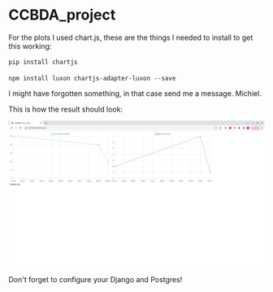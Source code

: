 # CCBDA_project

For the plots I used chart.js, these are the things I needed to install to get this working:

```
pip install chartjs

npm install luxon chartjs-adapter-luxon --save
```

I might have forgotten something, in that case send me a message. Michiel.

This is how the result should look:

![img_charts_v1.png](images%2Fimg_charts_v1.png)

Don't forget to configure your Django and Postgres!